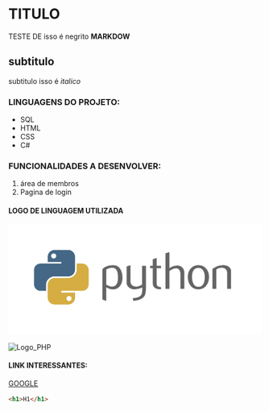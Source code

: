 # TITULO
TESTE DE  isso é negrito **MARKDOW**
## subtitulo
subtitulo isso é *italico*


### LINGUAGENS DO PROJETO:
* SQL
* HTML
* CSS
* C#


### FUNCIONALIDADES A DESENVOLVER:
1. área de membros
2. Pagina de login
 
#### LOGO DE LINGUAGEM UTILIZADA

![Logo_Python](img/python.png) 

![Logo_PHP](https://pt.m.wikipedia.org/wiki/Ficheiro:PHP-logo.svg)

#### LINK INTERESSANTES:
[GOOGLE](https://www.google.com.br/)


```html
<h1>H1</h1>
```
